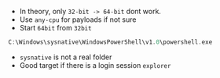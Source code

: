 * In theory, only ``32-bit -> 64-bit`` dont work.
* Use ``any-cpu`` for payloads if not sure
* Start ``64bit`` from ``32bit``

``` a
C:\Windows\sysnative\WindowsPowerShell\v1.0\powershell.exe 
```
 * ``sysnative`` is not a real folder
 * Good target if there is a login session ``explorer``


